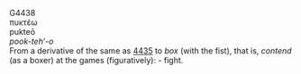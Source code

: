 <body>
  <p>G4438<br>  πυκτέω  <br> pukteō  <br><i>pook-teh‘-o </i><br>From a derivative of the same as <a href="g4435.htm">4435</a>  to <i>box</i> (with the fist), that is, <i>contend</i> (as a boxer) at the games (figuratively): - fight.<br></p>
 </body>